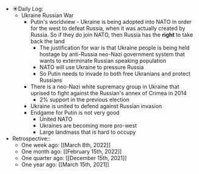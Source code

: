 - ☀️Daily Log:
    - Ukraine Russian War
        - Putin's worldview - Ukraine is being adopted into NATO in order for the west to defeat Russia, when it was actually created by Russia. So if they do join NATO, then Russia has the __right__ to take back the land
            - The justification for war is that Ukraine people is being held hostage by anti-Russia neo-Nazi government system that wants to exterminate Russian speaking population
            - NATO will use Ukraine to pressure Russia
            - So Putin needs to invade to both free Ukranians and protect Russians
        - There is a neo-Nazi white supremacy group in Ukraine that uprised to fight against the Russian's annex of Crimea in 2014
            - 2% support in the previous election
        -  Ukraine is united to defend against Russian invasion
        - Endgame for Putin is not very good
            - United NATO
            - Ukraines are becoming more pro-west
            - Large landmass that is hard to occupy
- Retrospective::
    - One week ago: [[March 8th, 2022]]
    - One month ago: [[February 15th, 2022]]
    - One quarter ago: [[December 15th, 2021]]
    - One year ago: [[March 15th, 2021]]
